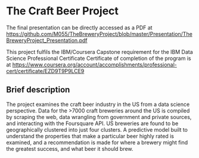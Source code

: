 # The Craft Beer Project
The final presentation can be directly accessed as a PDF at https://github.com/M055/TheBreweryProject/blob/master/Presentation/TheBreweryProject_Presentation.pdf

This project fulfils the IBM/Coursera Capstone requirement for the IBM Data Science Professional Certificate
Certificate of completion of the program is at https://www.coursera.org/account/accomplishments/professional-cert/certificate/EZD9T9P9LCE9



## Brief description
The project examines the craft beer industry in the US from a data science perspective. Data for the >7000 craft breweries around the US is compiled by scraping the web, data wrangling from government and private sources, and interacting with the Foursquare API. US breweries are found to be geographically clustered into just four clusters. A predictive model built to understand the properties that make a particular beer highly rated is examined, and a recommendation is made for where a brewery might find the greatest success, and what beer it should brew.

